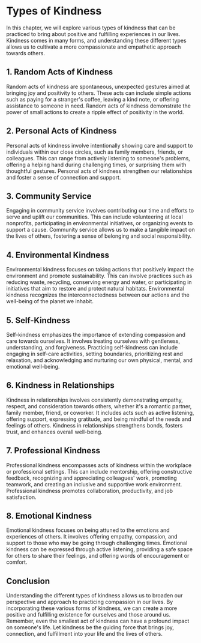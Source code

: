 Types of Kindness
==========================

In this chapter, we will explore various types of kindness that can be practiced to bring about positive and fulfilling experiences in our lives. Kindness comes in many forms, and understanding these different types allows us to cultivate a more compassionate and empathetic approach towards others.

**1. Random Acts of Kindness**
------------------------------

Random acts of kindness are spontaneous, unexpected gestures aimed at bringing joy and positivity to others. These acts can include simple actions such as paying for a stranger's coffee, leaving a kind note, or offering assistance to someone in need. Random acts of kindness demonstrate the power of small actions to create a ripple effect of positivity in the world.

**2. Personal Acts of Kindness**
--------------------------------

Personal acts of kindness involve intentionally showing care and support to individuals within our close circles, such as family members, friends, or colleagues. This can range from actively listening to someone's problems, offering a helping hand during challenging times, or surprising them with thoughtful gestures. Personal acts of kindness strengthen our relationships and foster a sense of connection and support.

**3. Community Service**
------------------------

Engaging in community service involves contributing our time and efforts to serve and uplift our communities. This can include volunteering at local nonprofits, participating in environmental initiatives, or organizing events to support a cause. Community service allows us to make a tangible impact on the lives of others, fostering a sense of belonging and social responsibility.

**4. Environmental Kindness**
-----------------------------

Environmental kindness focuses on taking actions that positively impact the environment and promote sustainability. This can involve practices such as reducing waste, recycling, conserving energy and water, or participating in initiatives that aim to restore and protect natural habitats. Environmental kindness recognizes the interconnectedness between our actions and the well-being of the planet we inhabit.

**5. Self-Kindness**
--------------------

Self-kindness emphasizes the importance of extending compassion and care towards ourselves. It involves treating ourselves with gentleness, understanding, and forgiveness. Practicing self-kindness can include engaging in self-care activities, setting boundaries, prioritizing rest and relaxation, and acknowledging and nurturing our own physical, mental, and emotional well-being.

**6. Kindness in Relationships**
--------------------------------

Kindness in relationships involves consistently demonstrating empathy, respect, and consideration towards others, whether it's a romantic partner, family member, friend, or coworker. It includes acts such as active listening, offering support, expressing gratitude, and being mindful of the needs and feelings of others. Kindness in relationships strengthens bonds, fosters trust, and enhances overall well-being.

**7. Professional Kindness**
----------------------------

Professional kindness encompasses acts of kindness within the workplace or professional settings. This can include mentorship, offering constructive feedback, recognizing and appreciating colleagues' work, promoting teamwork, and creating an inclusive and supportive work environment. Professional kindness promotes collaboration, productivity, and job satisfaction.

**8. Emotional Kindness**
-------------------------

Emotional kindness focuses on being attuned to the emotions and experiences of others. It involves offering empathy, compassion, and support to those who may be going through challenging times. Emotional kindness can be expressed through active listening, providing a safe space for others to share their feelings, and offering words of encouragement or comfort.

**Conclusion**
--------------

Understanding the different types of kindness allows us to broaden our perspective and approach to practicing compassion in our lives. By incorporating these various forms of kindness, we can create a more positive and fulfilling existence for ourselves and those around us. Remember, even the smallest act of kindness can have a profound impact on someone's life. Let kindness be the guiding force that brings joy, connection, and fulfillment into your life and the lives of others.
